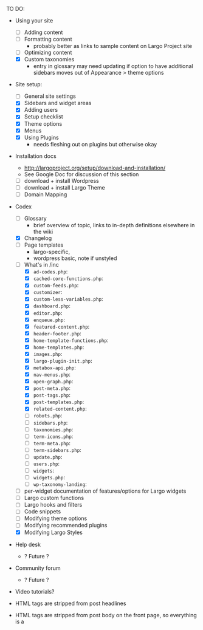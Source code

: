 TO DO:

- Using your site
	- [ ] Adding content
	- [ ] Formatting content
		- probably better as links to sample content on Largo Project site
	- [ ] Optimizing content
	- [x] Custom taxonomies
		- entry in glossary may need updating if option to have additional sidebars moves out of Appearance &gt; theme options
- Site setup:
	- [ ] General site settings
	- [x] Sidebars and widget areas
	- [x] Adding users
	- [x] Setup checklist
	- [x] Theme options
	- [x] Menus
	- [x] Using Plugins
		- needs fleshing out on plugins but otherwise okay
- Installation docs
	- http://largoproject.org/setup/download-and-installation/
	- See Google Doc for discussion of this section
	- [ ] download + install Wordpress
	- [ ] download + install Largo Theme
	- [ ] Domain Mapping
- Codex 
	- [ ] Glossary
		- brief overview of topic, links to in-depth definitions elsewhere in the wiki
	- [x] Changelog
	- [ ] Page templates 
		- largo-specific, 
		- wordpress basic, note if unstyled
	- [ ] What's in /inc 
		- [x] `ad-codes.php`: 
		- [x] `cached-core-functions.php`: 
		- [x] `custom-feeds.php`: 
		- [x] `customizer`: 
		- [x] `custom-less-variables.php`: 
		- [x] `dashboard.php`: 
		- [x] `editor.php`: 
		- [x] `enqueue.php`: 
		- [x] `featured-content.php`: 
		- [x] `header-footer.php`: 
		- [x] `home-template-functions.php`: 
		- [x] `home-templates.php`: 
		- [x] `images.php`: 
		- [x] `largo-plugin-init.php`: 
		- [x] `metabox-api.php`: 
		- [x] `nav-menus.php`: 
		- [x] `open-graph.php`: 
		- [x] `post-meta.php`: 
		- [x] `post-tags.php`: 
		- [x] `post-templates.php`: 
		- [x] `related-content.php`: 
		- [ ] `robots.php`: 
		- [ ] `sidebars.php`: 
		- [ ] `taxonomies.php`: 
		- [ ] `term-icons.php`: 
		- [ ] `term-meta.php`: 
		- [ ] `term-sidebars.php`: 
		- [ ] `update.php`: 
		- [ ] `users.php`: 
		- [ ] `widgets`: 
		- [ ] `widgets.php`: 
		- [ ] `wp-taxonomy-landing`: 
	- [ ] per-widget documentation of features/options for Largo widgets
	- [ ] Largo custom functions
	- [ ] Largo hooks and filters
	- [ ] Code snippets
	- [ ] Modifying theme options
	- [ ] Modifying recommended plugins
	- [x] Modifying Largo Styles
- Help desk 
	- ? Future ?
- Community forum 
	- ? Future ?

- Video tutorials? 

- HTML tags are stripped from post headlines
- HTML tags are stripped from post body on the front page, so everything is a <p>
